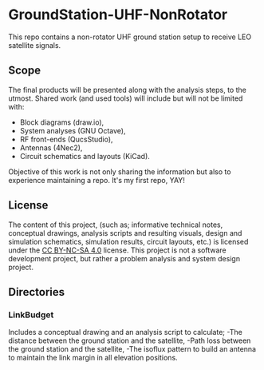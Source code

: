 # GroundStation-UHF-NonRotator
This repo contains a non-rotator UHF ground station setup to receive LEO satellite signals.

## Scope
The final products will be presented along with the analysis steps, to the utmost.
Shared work (and used tools) will include but will not be limited with:
- Block diagrams (draw.io),
- System analyses (GNU Octave),
- RF front-ends (QucsStudio),
- Antennas (4Nec2),
- Circuit schematics and layouts (KiCad).
  
Objective of this work is not only sharing the information but also to experience maintaining a repo. It's my first repo, YAY!

## License
The content of this project, (such as; informative technical notes, conceptual drawings, analysis scripts and resulting visuals, design and simulation schematics, simulation results, circuit layouts, etc.) is licensed under the [CC BY-NC-SA 4.0](https://creativecommons.org/licenses/by-nc-sa/4.0/) license. This project is not a software development project, but rather a problem analysis and system design project.

## Directories
### LinkBudget
Includes a conceptual drawing and an analysis script to calculate; 
-The distance between the ground station and the satellite,
-Path loss between the ground station and the satellite,
-The isoflux pattern to build an antenna to maintain the link margin in all elevation positions.
